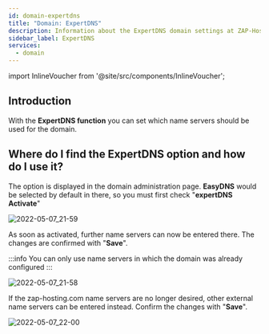 ```yaml
---
id: domain-expertdns
title: "Domain: ExpertDNS"
description: Information about the ExpertDNS domain settings at ZAP-Hosting - ZAP-hosting.com documentation
sidebar_label: ExpertDNS
services:
  - domain
---
```


import InlineVoucher from '@site/src/components/InlineVoucher';

## Introduction

With the **ExpertDNS function** you can set which name servers should be used for the domain.

<InlineVoucher />

## Where do I find the ExpertDNS option and how do I use it?

The option is displayed in the domain administration page. **EasyDNS** would be selected by default in there, so you must first check "**expertDNS Activate**"

![2022-05-07_21-59](https://screensaver01.zap-hosting.com/index.php/s/BD3yGao8StibP3C/preview)

As soon as activated, further name servers can now be entered there. 
The changes are confirmed with "**Save**".

:::info
You can only use name servers in which the domain was already configured
:::

![2022-05-07_21-58](https://screensaver01.zap-hosting.com/index.php/s/zrKagEpZx7coebe/preview)

If the zap-hosting.com name servers are no longer desired, other external name servers can be entered instead.
Confirm the changes with "**Save**".

![2022-05-07_22-00](https://screensaver01.zap-hosting.com/index.php/s/do2eLai2iigwwke/preview)
